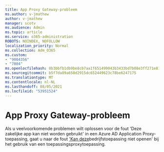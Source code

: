 ```yaml
---
title: App Proxy Gateway-probleem
ms.author: v-jmathew
author: v-jmathew
manager: scotv
ms.audience: Admin
ms.topic: article
ms.service: o365-administration
ROBOTS: NOINDEX, NOFOLLOW
localization_priority: Normal
ms.collection: Adm_O365
ms.custom:
- "9004356"
- "7804"
ms.openlocfilehash: 8b3bbfb1db9be8cb7aa1f651499043b3433bd7b08e3ff271e810c591b6f74acf
ms.sourcegitcommit: b5f7da89a650d2915dc652449623c78be6247175
ms.translationtype: MT
ms.contentlocale: nl-NL
ms.lasthandoff: 08/05/2021
ms.locfileid: "53951524"
---
```

# <a name="app-proxy-gateway-issue"></a>App Proxy Gateway-probleem

Als u veelvoorkomende problemen wilt oplossen voor de fout 'Deze zakelijke app kan niet worden gebruikt' in een Azure AD Application Proxy-toepassing, gaat u naar de fout ['Kan deze](https://docs.microsoft.com/azure/active-directory/manage-apps/application-proxy-sign-in-bad-gateway-timeout-error)bedrijfstoepassing niet openen' bij het gebruik van een toepassingsproxytoepassing.
